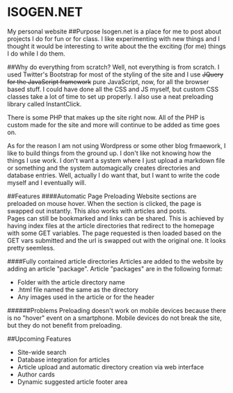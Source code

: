 # ISOGEN.NET
My personal website
##Purpose
Isogen.net is a place for me to post about projects I do for fun or for class.  I like experimenting with new things and I thought it would be interesting to write about the the exciting (for me) things I do while I do them.

##Why do everything from scratch?
Well, not everything is from scratch.  I used Twitter's Bootstrap for most of the styling of the site and I use ~~JQuery for the JavaScript framework~~ pure JavaScript, now, for all the browser based stuff.  I could have done all the CSS and JS myself, but custom CSS classes take a lot of time to set up properly.  I also use a neat preloading library called InstantClick.

There is some PHP that makes up the site right now.  All of the PHP is custom made for the site and more will continue to be added as time goes on.

As for the reason I am not using Wordpress or some other blog frmaework, I like to build things from the ground up.  I don't like not knowing how the things I use work.  I don't want a system where I just upload a markdown file or something and the system automagically creates directories and database entries.  Well, actually I do want that, but I want to write the code myself and I eventually will.

##Features
####Automatic Page Preloading
Website sections are preloaded on mouse hover.  When the section is clicked, the page is swapped out instantly.  This also works with articles and posts.  
Pages can still be bookmarked and links can be shared.  This is achieved by having index files at the article directories that redirect to the homepage with some GET variables.  The page requested is then loaded based on the GET vars submitted and the url is swapped out with the original one.  It looks pretty seemless.

####Fully contained article directories
Articles are added to the website by adding an article "package".  Article "packages" are in the following format:
* Folder with the article directory name
* .html file named the same as the directory
* Any images used in the article or for the header

######Problems
Preloading doesn't work on mobile devices because there is no "hover" event on a smartphone.  Mobile devices do not break the site, but they do not benefit from preloading.

##Upcoming Features
* Site-wide search
* Database integration for articles
* Article upload and automatic directory creation via web interface
* Author cards
* Dynamic suggested article footer area
